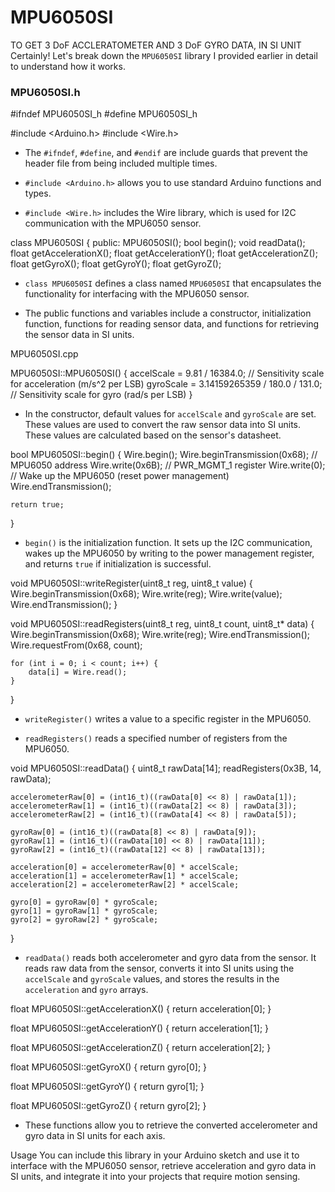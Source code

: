 # MPU6050SI
TO GET 3 DoF ACCLERATOMETER AND 3 DoF GYRO DATA, IN SI UNIT
Certainly! Let's break down the `MPU6050SI` library I provided earlier in detail to understand how it works.

### MPU6050SI.h

#ifndef MPU6050SI_h
#define MPU6050SI_h

#include <Arduino.h>
#include <Wire.h>


- The `#ifndef`, `#define`, and `#endif` are include guards that prevent the header file from being included multiple times.

- `#include <Arduino.h>` allows you to use standard Arduino functions and types.

- `#include <Wire.h>` includes the Wire library, which is used for I2C communication with the MPU6050 sensor.


class MPU6050SI {
public:
    MPU6050SI();
    bool begin();
    void readData();
    float getAccelerationX();
    float getAccelerationY();
    float getAccelerationZ();
    float getGyroX();
    float getGyroY();
    float getGyroZ();


- `class MPU6050SI` defines a class named `MPU6050SI` that encapsulates the functionality for interfacing with the MPU6050 sensor.

- The public functions and variables include a constructor, initialization function, functions for reading sensor data, and functions for retrieving the sensor data in SI units.

MPU6050SI.cpp

MPU6050SI::MPU6050SI() {
    accelScale = 9.81 / 16384.0; // Sensitivity scale for acceleration (m/s^2 per LSB)
    gyroScale = 3.14159265359 / 180.0 / 131.0; // Sensitivity scale for gyro (rad/s per LSB)
}


- In the constructor, default values for `accelScale` and `gyroScale` are set. These values are used to convert the raw sensor data into SI units. These values are calculated based on the sensor's datasheet.


bool MPU6050SI::begin() {
    Wire.begin();
    Wire.beginTransmission(0x68); // MPU6050 address
    Wire.write(0x6B); // PWR_MGMT_1 register
    Wire.write(0); // Wake up the MPU6050 (reset power management)
    Wire.endTransmission();

    return true;
}


- `begin()` is the initialization function. It sets up the I2C communication, wakes up the MPU6050 by writing to the power management register, and returns `true` if initialization is successful.


void MPU6050SI::writeRegister(uint8_t reg, uint8_t value) {
    Wire.beginTransmission(0x68);
    Wire.write(reg);
    Wire.write(value);
    Wire.endTransmission();
}

void MPU6050SI::readRegisters(uint8_t reg, uint8_t count, uint8_t* data) {
    Wire.beginTransmission(0x68);
    Wire.write(reg);
    Wire.endTransmission();
    Wire.requestFrom(0x68, count);

    for (int i = 0; i < count; i++) {
        data[i] = Wire.read();
    }
}


- `writeRegister()` writes a value to a specific register in the MPU6050.

- `readRegisters()` reads a specified number of registers from the MPU6050.


void MPU6050SI::readData() {
    uint8_t rawData[14];
    readRegisters(0x3B, 14, rawData);

    accelerometerRaw[0] = (int16_t)((rawData[0] << 8) | rawData[1]);
    accelerometerRaw[1] = (int16_t)((rawData[2] << 8) | rawData[3]);
    accelerometerRaw[2] = (int16_t)((rawData[4] << 8) | rawData[5]);

    gyroRaw[0] = (int16_t)((rawData[8] << 8) | rawData[9]);
    gyroRaw[1] = (int16_t)((rawData[10] << 8) | rawData[11]);
    gyroRaw[2] = (int16_t)((rawData[12] << 8) | rawData[13]);

    acceleration[0] = accelerometerRaw[0] * accelScale;
    acceleration[1] = accelerometerRaw[1] * accelScale;
    acceleration[2] = accelerometerRaw[2] * accelScale;

    gyro[0] = gyroRaw[0] * gyroScale;
    gyro[1] = gyroRaw[1] * gyroScale;
    gyro[2] = gyroRaw[2] * gyroScale;
}

- `readData()` reads both accelerometer and gyro data from the sensor. It reads raw data from the sensor, converts it into SI units using the `accelScale` and `gyroScale` values, and stores the results in the `acceleration` and `gyro` arrays.


float MPU6050SI::getAccelerationX() {
    return acceleration[0];
}

float MPU6050SI::getAccelerationY() {
    return acceleration[1];
}

float MPU6050SI::getAccelerationZ() {
    return acceleration[2];
}

float MPU6050SI::getGyroX() {
    return gyro[0];
}

float MPU6050SI::getGyroY() {
    return gyro[1];
}

float MPU6050SI::getGyroZ() {
    return gyro[2];
}


- These functions allow you to retrieve the converted accelerometer and gyro data in SI units for each axis.

Usage
You can include this library in your Arduino sketch and use it to interface with the MPU6050 sensor, retrieve acceleration and gyro data in SI units, and integrate it into your projects that require motion sensing.
